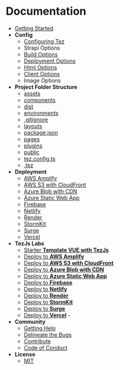 # Documentation
- [Getting Started](https://github.com/tezjs/tezjs/blob/main/docs/pages/getting-started.md)
- **Config**
  - [Configuring Tez](https://github.com/tezjs/tezjs/blob/main/docs/pages/configuration/index.md)
  - Strapi Options
  - [Build Options](https://github.com/tezjs/tezjs/blob/main/docs/pages/configuration/build.md)
  - [Deployment Options](https://github.com/tezjs/tezjs/blob/main/docs/pages/configuration/deployment.md)
  - [Html Options](https://github.com/tezjs/tezjs/blob/main/docs/pages/configuration/html.md)
  - [Client Options](https://github.com/tezjs/tezjs/blob/main/docs/pages/configuration/client.md)
  - Image Options
- **Project Folder Structure**
  - [assets](https://github.com/tezjs/tezjs/blob/main/docs/pages/directory-structure/assets.md)
  - [components](https://github.com/tezjs/tezjs/blob/main/docs/pages/directory-structure/components.md)
  - [dist](https://github.com/tezjs/tezjs/blob/main/docs/pages/directory-structure/dist.md)
  - [environments](https://github.com/tezjs/tezjs/blob/main/docs/pages/directory-structure/environments.md)
  - [.gitignore](https://github.com/tezjs/tezjs/blob/main/docs/pages/directory-structure/gitignore.md)
  - [layouts](https://github.com/tezjs/tezjs/blob/main/docs/pages/directory-structure/layouts.md)
  - [package.json](https://github.com/tezjs/tezjs/blob/main/docs/pages/directory-structure/package-json.md)
  - [pages](https://github.com/tezjs/tezjs/blob/main/docs/pages/directory-structure/pages.md)
  - [plugins](https://github.com/tezjs/tezjs/blob/main/docs/pages/directory-structure/plugins.md)
  - [public](https://github.com/tezjs/tezjs/blob/main/docs/pages/directory-structure/public.md)
  - [tez.config.ts](https://github.com/tezjs/tezjs/blob/main/docs/pages/directory-structure/tez-config-ts.md)
  - [.tez](https://github.com/tezjs/tezjs/blob/main/docs/pages/directory-structure/tez.md)
- **Deployment**
  - [AWS Amplify](https://github.com/tezjs/tezjs/blob/main/docs/pages/deployment/aws-amplify.md)
  - [AWS S3 with CloudFront](https://github.com/tezjs/tezjs/blob/main/docs/pages/deployment/aws-s3-cloudfront.md)
  - [Azure Blob with CDN](https://github.com/tezjs/tezjs/blob/main/docs/pages/deployment/azure-blob-cdn.md)
  - [Azure Static Web App](https://github.com/tezjs/tezjs/blob/main/docs/pages/deployment/azure-static-web-app.md)
  - [Firebase](https://github.com/tezjs/tezjs/blob/main/docs/pages/deployment/firebase.md)
  - [Netlify](https://github.com/tezjs/tezjs/blob/main/docs/pages/deployment/netlify.md)
  - [Render](https://github.com/tezjs/tezjs/blob/main/docs/pages/deployment/render.md)
  - [StormKit](https://github.com/tezjs/tezjs/blob/main/docs/pages/deployment/storm-kit.md)
  - [Surge](https://github.com/tezjs/tezjs/blob/main/docs/pages/deployment/surge.md)
  - [Vercel](https://github.com/tezjs/tezjs/blob/main/docs/pages/deployment/vercel.md)
- **TezJs Labs**
  - [Starter **Template VUE with TezJs**](https://github.com/tezjs-labs/tezjs-starter-vue#vue-3--typescript--vite)
  - [Deploy to **AWS Amplify**](https://github.com/tezjs-labs/tezjs-deploy-amplify#deploy-to-aws-amplify)
  - [Deploy to **AWS S3 with CloudFront**](https://github.com/tezjs-labs/tezjs-deploy-aws3-cloudfront#deploy-to-s3cloudfront)
  - [Deploy to **Azure Blob with CDN**](https://github.com/tezjs-labs/tezjs-deploy-azureblob-cdn#deploy-to-azure-blob-and-cdn)
  - [Deploy to **Azure Static Web App**](https://github.com/tezjs-labs/tezjs-deploy-azure-static-webapp#deploy-to-azure-static-web-app)
  - [Deploy to **Firebase**](https://github.com/tezjs-labs/tezjs-deploy-firebase#deploy-to-firebase-hosting)
  - [Deploy to **Netlify**](https://github.com/tezjs-labs/tezjs-deploy-netlify#deploy-to-netlify)
  - [Deploy to **Render**](https://github.com/tezjs-labs/tezjs-deploy-render#deploy-to-render)
  - [Deploy to **StormKit**](https://github.com/tezjs-labs/tezjs-deploy-stormkit)
  - [Deploy to **Surge**](https://github.com/tezjs-labs/tezjs-deploy-surge#deploy-to-surge)
  - [Deploy to **Vercel**](https://github.com/tezjs-labs/tezjs-deploy-vercel#deploy-to-vercel)  - 
- **Community**
  - [Getting Help](https://github.com/tezjs/tezjs/blob/main/docs/pages/community/getting-help.md)
  - [Delineate the Bugs](https://github.com/tezjs/tezjs/blob/main/docs/pages/community/delineate-the-bugs.md)
  - [Contribute](https://github.com/tezjs/tezjs/blob/main/docs/pages/community/contribution.md)
  - [Code of Conduct](https://github.com/tezjs/tezjs/blob/main/docs/pages/community/code-of-conduct.md)
- **License**
  - [MIT](https://github.com/tezjs/tezjs/blob/main/LICENSE)
  
  
